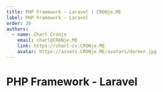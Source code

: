 ```yaml
---
title: PHP Framework - Laravel | CRONje.ME
label: PHP Framework - Laravel
order: 20
authors:
  - name: Charl Cronje
    email: charl@CRONje.ME
    link: https://charl-cv.CRONje.ME
    avatar: https://assets.CRONje.ME/avatars/darker.jpg
---
```

# PHP Framework - Laravel
